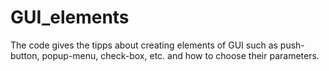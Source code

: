 # GUI_elements
The code gives the tipps about creating elements of GUI such as push-button, popup-menu, check-box, etc. and how to choose their parameters.
